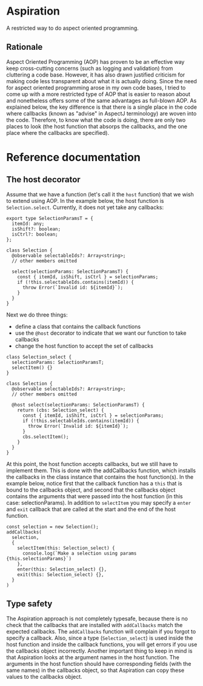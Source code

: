 # Aspiration

A restricted way to do aspect oriented programming.

## Rationale

Aspect Oriented Programming (AOP) has proven to be an effective way keep cross-cutting concerns
(such as logging and validation) from cluttering a code base. However, it has also drawn justified
criticism for making code less transparent about what it is actually doing. Since the need for aspect
oriented programming arose in my own code bases, I tried to come up with a more restricted type of
AOP that is easier to reason about and nonetheless offers some of the same advantages as full-blown AOP.
As explained below, the key difference is that there is a single place in the code where callbacks
(known as "advise" in AspectJ terminology) are woven into the code. Therefore, to know what the
code is doing, there are only two places to look (the host function that absorps the callbacks, and the one
place where the callbacks are specified).

# Reference documentation

## The host decorator

Assume that we have a function (let's call it the `host` function) that we wish to extend using AOP.
In the example below, the host function is `Selection.select`. Currently, it does not yet take any
callbacks:

```
export type SelectionParamsT = {
  itemId: any;
  isShift?: boolean;
  isCtrl?: boolean;
};

class Selection {
  @observable selectableIds?: Array<string>;
  // other members omitted

  select(selectionParams: SelectionParamsT) {
    const { itemId, isShift, isCtrl } = selectionParams;
    if (!this.selectableIds.contains(itemId)) {
      throw Error(`Invalid id: ${itemId}`);
    }
  }
}
```

Next we do three things:

- define a class that contains the callback functions
- use the `@host` decorator to indicate that we want our function to take callbacks
- change the host function to accept the set of callbacks

```
class Selection_select {
  selectionParams: SelectionParamsT;
  selectItem() {}
}

class Selection {
  @observable selectableIds?: Array<string>;
  // other members omitted

  @host select(selectionParams: SelectionParamsT) {
    return (cbs: Selection_select) {
      const { itemId, isShift, isCtrl } = selectionParams;
      if (!this.selectableIds.contains(itemId)) {
        throw Error(`Invalid id: ${itemId}`);
      }
      cbs.selectItem();
    }
  }
}
```

At this point, the host function accepts callbacks, but we still have to implement them.
This is done with the addCallbacks function, which installs the callbacks in the class instance that contains
the host function(s). In the example below, notice first that the callback
function has a `this` that is bound to the callbacks object, and second that the callbacks object
contains the arguments that were passed into the host function (in this case: selectionParams).
In addition to `selectItem` you may specify a `enter` and `exit` callback that are called at the start
and the end of the host function.

```
const selection = new Selection();
addCallbacks(
  selection,
  {
    selectItem(this: Selection_select) {
      console.log(`Make a selection using params {this.selectionParams}`)
    },
    enter(this: Selection_select) {},
    exit(this: Selection_select) {},
  }
)
```

## Type safety

The Aspiration approach is not completely typesafe, because there is no check that the callbacks that are
installed with `addCallbacks` match the expected callbacks. The `addCallbacks` function will complain if you
forgot to specify a callback. Also, since a type (`Selection_select`) is used inside the host function and inside the
callback functions, you will get errors if you use the callbacks object incorrectly.
Another important thing to keep in mind is that Aspiration looks at the argument names in the host function. The arguments
in the host function should have corresponding fields (with the same names) in the callbacks object, so that Aspiration
can copy these values to the callbacks object.

